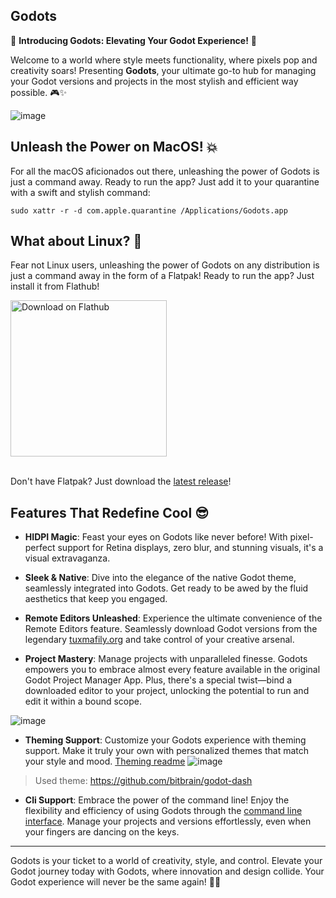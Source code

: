 ## Godots 
🚀 **Introducing Godots: Elevating Your Godot Experience!** 🚀

Welcome to a world where style meets functionality, where pixels pop and creativity soars! Presenting **Godots**, your ultimate go-to hub for managing your Godot versions and projects in the most stylish and efficient way possible. 🎮✨

![image](https://github.com/MakovWait/godots/blob/main/.github/assets/screenshot2.png)

## Unleash the Power on MacOS! 💥
For all the macOS aficionados out there, unleashing the power of Godots is just a command away. Ready to run the app? Just add it to your quarantine with a swift and stylish command:
```shell
sudo xattr -r -d com.apple.quarantine /Applications/Godots.app
```

## What about Linux? 🐧

Fear not Linux users, unleashing the power of Godots on any distribution is just a command away in the form of a Flatpak! Ready to run the app? Just install it from Flathub!

<div align="start">
<a href='https://flathub.org/apps/details/io.github.MakovWait.Godots'><img width="250" alt='Download on Flathub' src='https://raw.githubusercontent.com/flxzt/rnote/main/misc/assets/flathub-badge.svg'/></a>
</div><br>

Don't have Flatpak? Just download the [latest release](https://github.com/MakovWait/godots/releases/tag/v1.2.2.stable)!

## Features That Redefine Cool 😎
- **HIDPI Magic**: Feast your eyes on Godots like never before! With pixel-perfect support for Retina displays, zero blur, and stunning visuals, it's a visual extravaganza.

- **Sleek & Native**: Dive into the elegance of the native Godot theme, seamlessly integrated into Godots. Get ready to be awed by the fluid aesthetics that keep you engaged.

- **Remote Editors Unleashed**: Experience the ultimate convenience of the Remote Editors feature. Seamlessly download Godot versions from the legendary [tuxmafily.org](https://downloads.tuxfamily.org/godotengine/) and take control of your creative arsenal.

- **Project Mastery**: Manage projects with unparalleled finesse. Godots empowers you to embrace almost every feature available in the original Godot Project Manager App. Plus, there's a special twist—bind a downloaded editor to your project, unlocking the potential to run and edit it within a bound scope.

![image](https://github.com/MakovWait/godots/blob/main/.github/assets/screenshot1.png)

- **Theming Support**: Customize your Godots experience with theming support. Make it truly your own with personalized themes that match your style and mood. [Theming readme](https://github.com/MakovWait/godots/blob/main/.github/assets/THEMING.md)
![image](https://github.com/MakovWait/godots/blob/main/.github/assets/screenshot3.png)
> Used theme: https://github.com/bitbrain/godot-dash
- **Cli Support**: Embrace the power of the command line! Enjoy the flexibility and efficiency of using Godots through the [command line interface](https://github.com/MakovWait/godots/blob/main/.github/assets/FEATURES.md#cli). Manage your projects and versions effortlessly, even when your fingers are dancing on the keys.

*****
Godots is your ticket to a world of creativity, style, and control. Elevate your Godot journey today with Godots, where innovation and design collide. Your Godot experience will never be the same again! 🌟🎉

